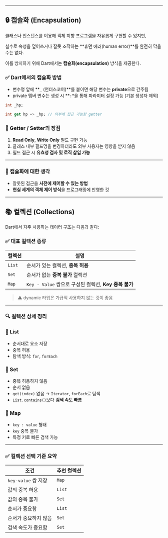 
---


## 🔒 캡슐화 (Encapsulation)


클래스나 인스턴스를 이용해 객체 지향 프로그램을 자유롭게 구현할 수 있지만,


실수로 속성을 덮어쓰거나 잘못 조작하는 **휴먼 에러(human error)**를 완전히 막을 수는 없다.


이를 방지하기 위해 Dart에서는 **캡슐화(encapsulation)** 방식을 제공한다.


### ✅ Dart에서의 캡슐화 방법

- 변수명 앞에 **`_` (언더스코어)**를 붙이면 해당 변수는 **private**으로 간주됨
- private 멤버 변수는 생성 시 **`:`*을 통해 파라미터 설정 가능 (기본 생성자 제외)

```dart
int _hp;

int get hp => _hp; // 외부에 접근 가능한 getter

```


### 🎯 Getter / Setter의 장점

1. **Read Only**, **Write Only** 필드 구현 가능
2. 클래스 내부 필드명을 변경하더라도 외부 사용자는 영향을 받지 않음
3. 필드 접근 시 **유효성 검사 및 로직 삽입 가능**

---


### 💭 캡슐화에 대한 생각

- 잘못된 접근을 **사전에 제어할 수 있는 방법**
- **현실 세계의 객체 제어 방식**을 프로그래밍에 반영한 것

---


## 📚 컬렉션 (Collections)


Dart에서 자주 사용하는 데이터 구조는 다음과 같다:


### ✅ 대표 컬렉션 종류


| 컬렉션    | 설명                                       |
| ------ | ---------------------------------------- |
| `List` | 순서가 있는 컬렉션, **중복 허용**                    |
| `Set`  | 순서가 없는 **중복 불가** 컬렉션                     |
| `Map`  | `Key - Value` 쌍으로 구성된 컬렉션, **Key 중복 불가** |


> ⚠️ dynamic 타입은 가급적 사용하지 않는 것이 좋음


---


### 🔍 컬렉션 상세 정리


### 🔸 List

- 순서대로 요소 저장
- 중복 허용
- 탐색 방식: `for`, `forEach`

### 🔸 Set

- 중복 허용하지 않음
- 순서 없음
- `get(index)` 없음 → `Iterator`, `forEach`로 탐색
- `List.contains()`보다 **검색 속도 빠름**

### 🔸 Map

- `key : value` 형태
- `key` 중복 불가
- 특정 키로 빠른 검색 가능

---


### ✅ 컬렉션 선택 기준 요약


| 조건               | 추천 컬렉션 |
| ---------------- | ------ |
| `key-value` 쌍 저장 | `Map`  |
| 값의 중복 허용         | `List` |
| 값의 중복 불가         | `Set`  |
| 순서가 중요함          | `List` |
| 순서가 중요하지 않음      | `Set`  |
| 검색 속도가 중요함       | `Set`  |

